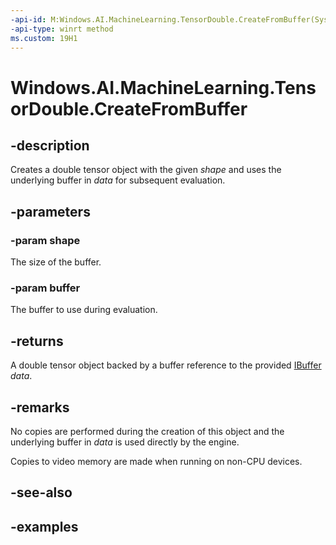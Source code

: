 ```yaml
---
-api-id: M:Windows.AI.MachineLearning.TensorDouble.CreateFromBuffer(System.Int64[],Windows.Storage.Streams.IBuffer)
-api-type: winrt method
ms.custom: 19H1
---
```


<!-- Method syntax.
public TensorDouble TensorDouble.CreateFromBuffer(Int64[] shape, IBuffer buffer)
-->

# Windows.AI.MachineLearning.TensorDouble.CreateFromBuffer

## -description
Creates a double tensor object with the given *shape* and uses the underlying buffer in *data* for subsequent evaluation.

## -parameters
### -param shape
The size of the buffer.

### -param buffer
The buffer to use during evaluation.

## -returns
A double tensor object backed by a buffer reference to the provided [IBuffer](../windows.storage.streams/ibuffer.md) *data*.

## -remarks
No copies are performed during the creation of this object and the underlying buffer in *data* is used directly by the engine.

Copies to video memory are made when running on non-CPU devices.

## -see-also

## -examples
